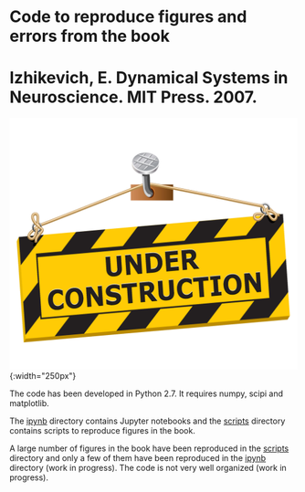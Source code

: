 # Code to reproduce figures and errors from the book 
# Izhikevich, E. Dynamical Systems in Neuroscience. MIT Press. 2007.

![UnderConstruction](https://github.com/joacorapela/figsResultsAndErrorsFromIzhikevich2007/blob/master/images/Under-Construction-PNG-Image-File.png){:width="250px"}

The code has been developed in Python 2.7.
It requires numpy, scipi and matplotlib.

The <a href=ipynb>ipynb</a> directory contains Jupyter notebooks and the <a href=scripts>scripts</a> directory contains scripts to reproduce figures in the book.

A large number of figures in the book have been reproduced in the <a href=scripts>scripts</a> directory and only a few of them have been reproduced in the <a href=ipynb>ipynb</a> directory (work in progress). The code is not very well organized (work in progress).

